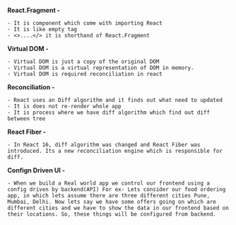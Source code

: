 **React.Fragment -**

    - It is component which come with importing React
    - It is like empty tag
    - <>....</> it is shorthand of React.Fragment

**Virtual DOM -**

    - Virtual DOM is just a copy of the original DOM
    - Virtual DOM is a virtual representation of DOM in memory.
    - Virtual DOM is required reconciliation in react

**Reconciliation -**

    - React uses an Diff algorithm and it finds out what need to updated
    - It is does not re-render whole app
    - It is process where we have diff algorithm which find out diff between tree

**React Fiber -**

    - In React 16, diff algorithm was changed and React Fiber was introduced. Its a new reconciliation engine which is responsible for diff.

**Confign Driven UI -**

    - When we build a Real world app we control our frontend using a config driven by backend(API) For ex- Lets consider our food ordering app, in which lets assume there are three different cities Pune, Mumbai, Delhi. Now lets say we have some offers going on which are different cities and we have to show the data in our frontend based on their locations. So, these things will be configured from backend.
